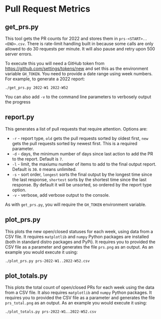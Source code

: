 # Pull Request Metrics

## get_prs.py

This tool gets the PR counts for 2022 and stores them in `prs-<START>..<END>.csv`. There is rate-limit handling built in because some calls are only allowed to do 30 requests per minute. It will also pause and retry upon 500 server errors.

To execute this you will need a GitHub token from <https://github.com/settings/tokens/new> and set this as the environment variable `GH_TOKEN`. You need to provide a date range using week numbers. For example, to generate a 2022 report:

```
./get_prs.py 2022-W1 2022-W52
```

You can also add `-v` to the command line parameters to verbosely output the progress

## report.py

This generates a list of pull requests that require attention. Options are:

* `-r` - report type, `old` gets the pull requests sorted by oldest first, `new` gets the pull requests sorted by newest first. This is a required parameter.
* `-d` - days, the minimum number of days since last action to add the PR to the report. Default is `7`.
* `-l` - limit, the maxiumu number of items to add to the final output report. Default is `30`. `0` means unlimited.
* `-s` - sort order, `longest` sorts the final output by the longest time since the last response, `shortest` sorts by the shortest time since the last response. By default it will be unsorted, so ordered by the report type option.
* `-v` - verbose, add verbose output to the console.

As with `get_prs.py`, you will require the `GH_TOKEN` environment variable.

## plot_prs.py

This plots the new open/closed statuses for each week, using data from a CSV file. It requires `matplotlib` and `numpy` Python packages are installed (both in standard distro packages and PyPi). It requires you to provided the CSV file as a parameter and generates the file `prs.png` as an output. As an example you would execute it using:

```
./plot_prs.py prs-2022-W1..2022-W52.csv
```

## plot_totals.py

This plots the total count of open/closed PRs for each week using the data from a CSV file. It also requires `matplotlib` and `numpy` Python packages. It requires you to provided the CSV file as a parameter and generates the file `prs_total.png` as an output. As an example you would execute it using:

```
./plot_totals.py prs-2022-W1..2022-W52.csv
```
